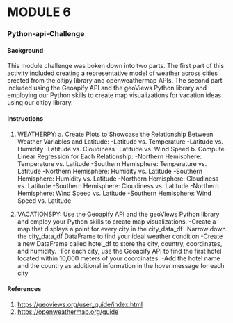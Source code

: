 # MODULE 6
### Python-api-Challenge

#### Background
This module challenge was boken down into two parts. The first part of this activity included creating a representative model of weather across cities created from the citipy library and openweathermap APIs. The second part included using the Geoapify API and the geoViews Python library and employing our Python skills to create map visualizations for vacation ideas using our citipy library. 


#### Instructions
1. WEATHERPY:
   a. Create Plots to Showcase the Relationship Between Weather Variables and Latitude:
      -Latitude vs. Temperature
      -Latitude vs. Humidity
      -Latitude vs. Cloudiness
      -Latitude vs. Wind Speed
   b. Compute Linear Regression for Each Relationship:
      -Northern Hemisphere: Temperature vs. Latitude
      -Southern Hemisphere: Temperature vs. Latitude
      -Northern Hemisphere: Humidity vs. Latitude
      -Southern Hemisphere: Humidity vs. Latitude
      -Northern Hemisphere: Cloudiness vs. Latitude
      -Southern Hemisphere: Cloudiness vs. Latitude
      -Northern Hemisphere: Wind Speed vs. Latitude
      -Southern Hemisphere: Wind Speed vs. Latitude

3. VACATIONSPY: Use the Geoapify API and the geoViews Python library and employ your Python skills to create map visualizations.
      -Create a map that displays a point for every city in the city_data_df
      -Narrow down the city_data_df DataFrame to find your ideal weather condition
      -Create a new DataFrame called hotel_df to store the city, country, coordinates, and humidity.
      -For each city, use the Geoapify API to find the first hotel located within 10,000 meters of your coordinates.
      -Add the hotel name and the country as additional information in the hover message for each city

#### References
1. https://geoviews.org/user_guide/index.html
2. https://openweathermap.org/guide
